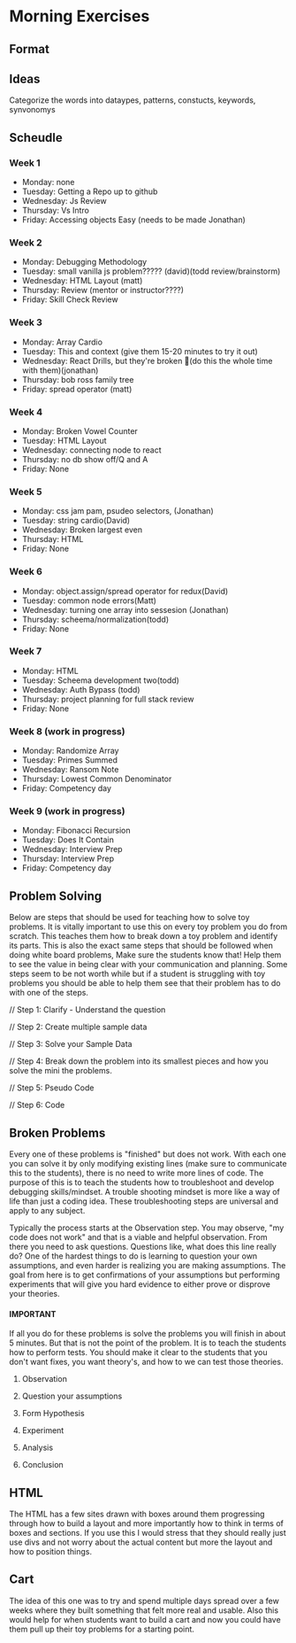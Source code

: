 # Morning Exercises


## Format


## Ideas
 Categorize the words into dataypes, patterns, constucts, keywords, synvonomys

## Scheudle

### Week 1
  <ul>
    <li>Monday: none</li>
    <li>Tuesday: Getting a Repo up to github</li>
    <li>Wednesday: Js Review</li>
    <li>Thursday: Vs Intro</li>
    <li>Friday: Accessing objects Easy (needs to be made Jonathan)</li>
  </ul>

### Week 2
<ul>
  <li>Monday: Debugging Methodology</li>
  <li>Tuesday: small vanilla js problem????? (david)(todd review/brainstorm)</li>
  <li>Wednesday: HTML Layout (matt)</li>
  <li>Thursday: Review (mentor or instructor????)</li>
  <li>Friday: Skill Check Review</li>
</ul>

### Week 3
<ul>
  <li>Monday: Array Cardio</li>
  <li>Tuesday: This and context (give them 15-20 minutes to try it out)</li>
  <li>Wednesday: React Drills, but they're broken 🤕(do this the whole time with them)(jonathan)</li>
  <li>Thursday: bob ross family tree</li>
  <li>Friday: spread operator (matt)</li>
</ul>

### Week 4
<ul>
  <li>Monday: Broken Vowel Counter</li>
  <li>Tuesday: HTML Layout</li>
  <li>Wednesday: connecting node to react</li>
  <li>Thursday: no db show off/Q and A</li>
  <li>Friday: None</li>
</ul>

### Week 5
<ul>
  <li>Monday: css jam pam, psudeo selectors, (Jonathan)</li>
  <li>Tuesday: string cardio(David)</li>
  <li>Wednesday: Broken largest even</li>
  <li>Thursday: HTML</li>
  <li>Friday: None</li>
</ul>

### Week 6
<ul>
  <li>Monday: object.assign/spread operator for redux(David)</li>
  <li>Tuesday: common node errors(Matt)</li>
  <li>Wednesday: turning one array into sessesion (Jonathan)</li>
  <li>Thursday: scheema/normalization(todd)</li>
  <li>Friday: None</li>
</ul>

### Week 7
<ul>
  <li>Monday: HTML</li>
  <li>Tuesday: Scheema development two(todd)</li>
  <li>Wednesday: Auth Bypass (todd)</li>
  <li>Thursday: project planning for full stack review</li>
  <li>Friday: None</li>
</ul>

### Week 8 (work in progress)
<ul>
  <li>Monday: Randomize Array</li>
  <li>Tuesday: Primes Summed</li>
  <li>Wednesday: Ransom Note</li>
  <li>Thursday: Lowest Common Denominator</li>
  <li>Friday: Competency day</li>
</ul>

### Week 9 (work in progress)
<ul>
  <li>Monday: Fibonacci Recursion</li>
  <li>Tuesday: Does It Contain</li>
  <li>Wednesday: Interview Prep</li>
  <li>Thursday: Interview Prep</li>
  <li>Friday: Competency day</li>
</ul>

## Problem Solving

Below are steps that should be used for teaching how to solve toy problems. It is vitally important to use this on every toy problem you do from scratch. This teaches them how to break down a toy problem and identify its parts. This is also the exact same steps that should be followed when doing white board problems, Make sure the students know that! Help them to see the value in being clear with your communication and planning. Some steps seem to be not worth while but if a student is struggling with toy problems you should be able to help them see that their problem has to do with one of the steps.

// Step 1: Clarify - Understand the question

// Step 2: Create multiple sample data

// Step 3: Solve your Sample Data

// Step 4: Break down the problem into its smallest pieces and how you solve the mini the problems.

// Step 5: Pseudo Code

// Step 6: Code

## Broken Problems

Every one of these problems is "finished" but does not work. With each one you can solve it by only modifying existing lines (make sure to communicate this to the students), there is no need to write more lines of code. The purpose of this is to teach the students how to troubleshoot and develop debugging skills/mindset. A trouble shooting mindset is more like a way of life than just a coding idea. These troubleshooting steps are universal and apply to any subject.

Typically the process starts at the Observation step. You may observe, "my code does not work" and that is a viable and helpful observation. From there you need to ask questions. Questions like, what does this line really do? One of the hardest things to do is learning to question your own assumptions, and even harder is realizing you are making assumptions. The goal from here is to get confirmations of your assumptions but performing experiments that will give you hard evidence to either prove or disprove your theories.

#### IMPORTANT
If all you do for these problems is solve the problems you will finish in about 5 minutes. But that is not the point of the problem. It is to teach the students how to perform tests. You should make it clear to the students that you don't want fixes, you want theory's, and how to we can test those theories.

1. Observation

2. Question your assumptions

3. Form Hypothesis

4. Experiment

5. Analysis

6. Conclusion

## HTML

The HTML has a few sites drawn with boxes around them progressing through how to build a layout and more importantly how to think in terms of boxes and sections. If you use this I would stress that they should really just use divs and not worry about the actual content but more the layout and how to position things.

## Cart

The idea of this one was to try and spend multiple days spread over a few weeks where they built something that felt more real and usable. Also this would help for when students want to build a cart and now you could have them pull up their toy problems for a starting point.
